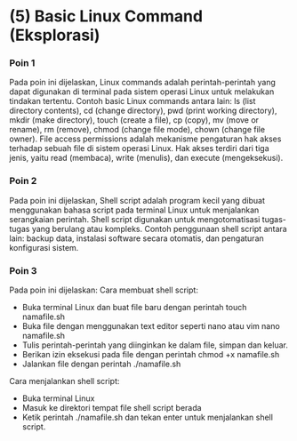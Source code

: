 # (5) Basic Linux Command (Eksplorasi)

### Poin 1
Pada poin ini dijelaskan, Linux commands adalah perintah-perintah yang dapat digunakan di terminal pada sistem operasi Linux untuk melakukan tindakan tertentu. Contoh basic Linux commands antara lain: ls (list directory contents), cd (change directory), pwd (print working directory), mkdir (make directory), touch (create a file), cp (copy), mv (move or rename), rm (remove), chmod (change file mode), chown (change file owner). File access permissions adalah mekanisme pengaturan hak akses terhadap sebuah file di sistem operasi Linux. Hak akses terdiri dari tiga jenis, yaitu read (membaca), write (menulis), dan execute (mengeksekusi).

### Poin 2
Pada poin ini dijelaskan, Shell script adalah program kecil yang dibuat menggunakan bahasa script pada terminal Linux untuk menjalankan serangkaian perintah. Shell script digunakan untuk mengotomatisasi tugas-tugas yang berulang atau kompleks. Contoh penggunaan shell script antara lain: backup data, instalasi software secara otomatis, dan pengaturan konfigurasi sistem. 

### Poin 3
Pada poin ini dijelaskan: 
Cara membuat shell script:

- Buka terminal Linux dan buat file baru dengan perintah touch namafile.sh
- Buka file dengan menggunakan text editor seperti nano atau vim nano namafile.sh
- Tulis perintah-perintah yang diinginkan ke dalam file, simpan dan keluar.
- Berikan izin eksekusi pada file dengan perintah chmod +x namafile.sh
- Jalankan file dengan perintah ./namafile.sh

Cara menjalankan shell script:

- Buka terminal Linux
- Masuk ke direktori tempat file shell script berada
- Ketik perintah ./namafile.sh dan tekan enter untuk menjalankan shell script.

